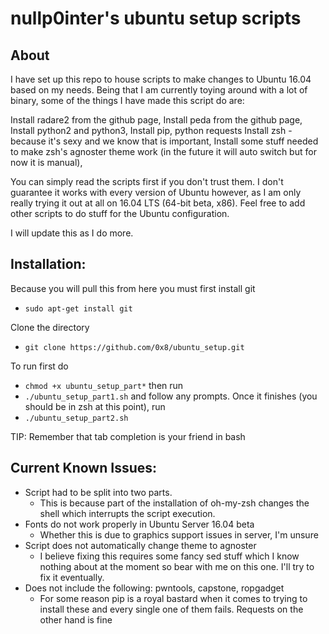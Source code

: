 nullp0inter's ubuntu setup scripts
==================================



About
-----
I have set up this repo to house scripts to make changes to Ubuntu 16.04 based on my needs.
Being that I am currently toying around with a lot of binary, some of the things I have made this script do are:

Install radare2 from the github page,
Install peda from the github page,
Install python2 and python3,
Install pip, python requests
Install zsh - because it's sexy and we know that is important,
Install some stuff needed to make zsh's agnoster theme work (in the future it will auto switch but for now it is manual),

You can simply read the scripts first if you don't trust them. I don't guarantee it works with every version of Ubuntu however, as I am only really trying it out at all on 16.04 LTS (64-bit beta, x86). Feel free to add other scripts to do stuff for the Ubuntu configuration.

I will update this as I do more.

Installation:
-------------
Because you will pull this from here you must first install git
- `sudo apt-get install git`

Clone the directory 
- `git clone https://github.com/0x8/ubuntu_setup.git`

To run first do
- `chmod +x ubuntu_setup_part*`
then run
- `./ubuntu_setup_part1.sh`
and follow any prompts. Once it finishes (you should be in zsh at this point), run
- `./ubuntu_setup_part2.sh`

TIP: Remember that tab completion is your friend in bash


Current Known Issues:
---------------------
- Script had to be split into two parts. 
    - This is because part of the installation of oh-my-zsh changes the shell which interrupts the script execution.
- Fonts do not work properly in Ubuntu Server 16.04 beta
    - Whether this is due to graphics support issues in server, I'm unsure
- Script does not automatically change theme to agnoster
    - I believe fixing this requires some fancy sed stuff which I know nothing about at the moment so bear with me on this one. I'll try to fix it eventually.
- Does not include the following: pwntools, capstone, ropgadget
    - For some reason pip is a royal bastard when it comes to trying to install these and every single one of them fails. Requests on the other hand is fine
